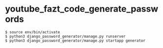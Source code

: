 # youtube_fazt_code_generate_passwords
```
$ source env/bin/activate
$ python3 django_password_generator/manage.py runserver
$ python3 django_password_generator/manage.py startapp generator
```
